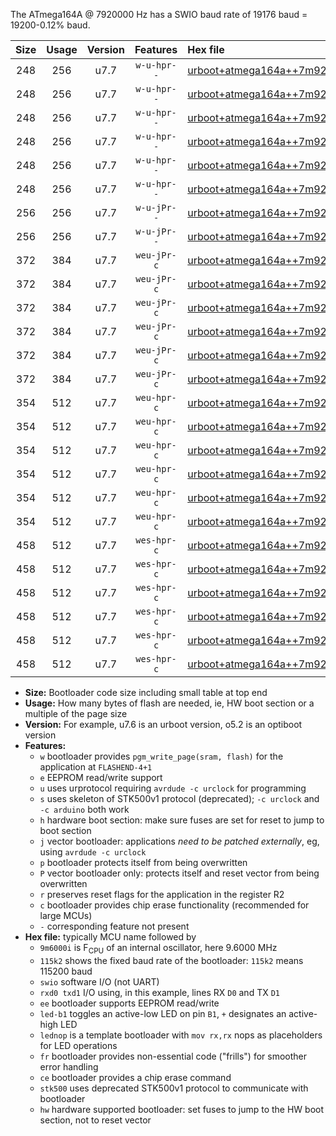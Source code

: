 The ATmega164A @ 7920000 Hz has a SWIO baud rate of 19176 baud = 19200-0.12% baud.

|Size|Usage|Version|Features|Hex file|
|:-:|:-:|:-:|:-:|:--|
|248|256|u7.7|`w-u-hpr--`|[urboot+atmega164a++7m9200i+++19k2_swio_rxd0_txd1_led+b0_hw.hex](https://raw.githubusercontent.com/stefanrueger/urboot.hex/main/mcus/atmega164a/internal_oscillator/fint++7m9200_Hz/br+++19k2_bps/urboot+atmega164a++7m9200i+++19k2_swio_rxd0_txd1_led+b0_hw.hex)|
|248|256|u7.7|`w-u-hpr--`|[urboot+atmega164a++7m9200i+++19k2_swio_rxd0_txd1_led+b7_hw.hex](https://raw.githubusercontent.com/stefanrueger/urboot.hex/main/mcus/atmega164a/internal_oscillator/fint++7m9200_Hz/br+++19k2_bps/urboot+atmega164a++7m9200i+++19k2_swio_rxd0_txd1_led+b7_hw.hex)|
|248|256|u7.7|`w-u-hpr--`|[urboot+atmega164a++7m9200i+++19k2_swio_rxd0_txd1_lednop_hw.hex](https://raw.githubusercontent.com/stefanrueger/urboot.hex/main/mcus/atmega164a/internal_oscillator/fint++7m9200_Hz/br+++19k2_bps/urboot+atmega164a++7m9200i+++19k2_swio_rxd0_txd1_lednop_hw.hex)|
|248|256|u7.7|`w-u-hpr--`|[urboot+atmega164a++7m9200i+++19k2_swio_rxd2_txd3_led+b0_hw.hex](https://raw.githubusercontent.com/stefanrueger/urboot.hex/main/mcus/atmega164a/internal_oscillator/fint++7m9200_Hz/br+++19k2_bps/urboot+atmega164a++7m9200i+++19k2_swio_rxd2_txd3_led+b0_hw.hex)|
|248|256|u7.7|`w-u-hpr--`|[urboot+atmega164a++7m9200i+++19k2_swio_rxd2_txd3_led+b7_hw.hex](https://raw.githubusercontent.com/stefanrueger/urboot.hex/main/mcus/atmega164a/internal_oscillator/fint++7m9200_Hz/br+++19k2_bps/urboot+atmega164a++7m9200i+++19k2_swio_rxd2_txd3_led+b7_hw.hex)|
|248|256|u7.7|`w-u-hpr--`|[urboot+atmega164a++7m9200i+++19k2_swio_rxd2_txd3_lednop_hw.hex](https://raw.githubusercontent.com/stefanrueger/urboot.hex/main/mcus/atmega164a/internal_oscillator/fint++7m9200_Hz/br+++19k2_bps/urboot+atmega164a++7m9200i+++19k2_swio_rxd2_txd3_lednop_hw.hex)|
|256|256|u7.7|`w-u-jPr--`|[urboot+atmega164a++7m9200i+++19k2_swio_rxd0_txd1.hex](https://raw.githubusercontent.com/stefanrueger/urboot.hex/main/mcus/atmega164a/internal_oscillator/fint++7m9200_Hz/br+++19k2_bps/urboot+atmega164a++7m9200i+++19k2_swio_rxd0_txd1.hex)|
|256|256|u7.7|`w-u-jPr--`|[urboot+atmega164a++7m9200i+++19k2_swio_rxd2_txd3.hex](https://raw.githubusercontent.com/stefanrueger/urboot.hex/main/mcus/atmega164a/internal_oscillator/fint++7m9200_Hz/br+++19k2_bps/urboot+atmega164a++7m9200i+++19k2_swio_rxd2_txd3.hex)|
|372|384|u7.7|`weu-jPr-c`|[urboot+atmega164a++7m9200i+++19k2_swio_rxd0_txd1_ee_led+b0_fr_ce.hex](https://raw.githubusercontent.com/stefanrueger/urboot.hex/main/mcus/atmega164a/internal_oscillator/fint++7m9200_Hz/br+++19k2_bps/urboot+atmega164a++7m9200i+++19k2_swio_rxd0_txd1_ee_led+b0_fr_ce.hex)|
|372|384|u7.7|`weu-jPr-c`|[urboot+atmega164a++7m9200i+++19k2_swio_rxd0_txd1_ee_led+b7_fr_ce.hex](https://raw.githubusercontent.com/stefanrueger/urboot.hex/main/mcus/atmega164a/internal_oscillator/fint++7m9200_Hz/br+++19k2_bps/urboot+atmega164a++7m9200i+++19k2_swio_rxd0_txd1_ee_led+b7_fr_ce.hex)|
|372|384|u7.7|`weu-jPr-c`|[urboot+atmega164a++7m9200i+++19k2_swio_rxd0_txd1_ee_lednop_fr_ce.hex](https://raw.githubusercontent.com/stefanrueger/urboot.hex/main/mcus/atmega164a/internal_oscillator/fint++7m9200_Hz/br+++19k2_bps/urboot+atmega164a++7m9200i+++19k2_swio_rxd0_txd1_ee_lednop_fr_ce.hex)|
|372|384|u7.7|`weu-jPr-c`|[urboot+atmega164a++7m9200i+++19k2_swio_rxd2_txd3_ee_led+b0_fr_ce.hex](https://raw.githubusercontent.com/stefanrueger/urboot.hex/main/mcus/atmega164a/internal_oscillator/fint++7m9200_Hz/br+++19k2_bps/urboot+atmega164a++7m9200i+++19k2_swio_rxd2_txd3_ee_led+b0_fr_ce.hex)|
|372|384|u7.7|`weu-jPr-c`|[urboot+atmega164a++7m9200i+++19k2_swio_rxd2_txd3_ee_led+b7_fr_ce.hex](https://raw.githubusercontent.com/stefanrueger/urboot.hex/main/mcus/atmega164a/internal_oscillator/fint++7m9200_Hz/br+++19k2_bps/urboot+atmega164a++7m9200i+++19k2_swio_rxd2_txd3_ee_led+b7_fr_ce.hex)|
|372|384|u7.7|`weu-jPr-c`|[urboot+atmega164a++7m9200i+++19k2_swio_rxd2_txd3_ee_lednop_fr_ce.hex](https://raw.githubusercontent.com/stefanrueger/urboot.hex/main/mcus/atmega164a/internal_oscillator/fint++7m9200_Hz/br+++19k2_bps/urboot+atmega164a++7m9200i+++19k2_swio_rxd2_txd3_ee_lednop_fr_ce.hex)|
|354|512|u7.7|`weu-hpr-c`|[urboot+atmega164a++7m9200i+++19k2_swio_rxd0_txd1_ee_led+b0_fr_ce_hw.hex](https://raw.githubusercontent.com/stefanrueger/urboot.hex/main/mcus/atmega164a/internal_oscillator/fint++7m9200_Hz/br+++19k2_bps/urboot+atmega164a++7m9200i+++19k2_swio_rxd0_txd1_ee_led+b0_fr_ce_hw.hex)|
|354|512|u7.7|`weu-hpr-c`|[urboot+atmega164a++7m9200i+++19k2_swio_rxd0_txd1_ee_led+b7_fr_ce_hw.hex](https://raw.githubusercontent.com/stefanrueger/urboot.hex/main/mcus/atmega164a/internal_oscillator/fint++7m9200_Hz/br+++19k2_bps/urboot+atmega164a++7m9200i+++19k2_swio_rxd0_txd1_ee_led+b7_fr_ce_hw.hex)|
|354|512|u7.7|`weu-hpr-c`|[urboot+atmega164a++7m9200i+++19k2_swio_rxd0_txd1_ee_lednop_fr_ce_hw.hex](https://raw.githubusercontent.com/stefanrueger/urboot.hex/main/mcus/atmega164a/internal_oscillator/fint++7m9200_Hz/br+++19k2_bps/urboot+atmega164a++7m9200i+++19k2_swio_rxd0_txd1_ee_lednop_fr_ce_hw.hex)|
|354|512|u7.7|`weu-hpr-c`|[urboot+atmega164a++7m9200i+++19k2_swio_rxd2_txd3_ee_led+b0_fr_ce_hw.hex](https://raw.githubusercontent.com/stefanrueger/urboot.hex/main/mcus/atmega164a/internal_oscillator/fint++7m9200_Hz/br+++19k2_bps/urboot+atmega164a++7m9200i+++19k2_swio_rxd2_txd3_ee_led+b0_fr_ce_hw.hex)|
|354|512|u7.7|`weu-hpr-c`|[urboot+atmega164a++7m9200i+++19k2_swio_rxd2_txd3_ee_led+b7_fr_ce_hw.hex](https://raw.githubusercontent.com/stefanrueger/urboot.hex/main/mcus/atmega164a/internal_oscillator/fint++7m9200_Hz/br+++19k2_bps/urboot+atmega164a++7m9200i+++19k2_swio_rxd2_txd3_ee_led+b7_fr_ce_hw.hex)|
|354|512|u7.7|`weu-hpr-c`|[urboot+atmega164a++7m9200i+++19k2_swio_rxd2_txd3_ee_lednop_fr_ce_hw.hex](https://raw.githubusercontent.com/stefanrueger/urboot.hex/main/mcus/atmega164a/internal_oscillator/fint++7m9200_Hz/br+++19k2_bps/urboot+atmega164a++7m9200i+++19k2_swio_rxd2_txd3_ee_lednop_fr_ce_hw.hex)|
|458|512|u7.7|`wes-hpr-c`|[urboot+atmega164a++7m9200i+++19k2_swio_rxd0_txd1_ee_led+b0_fr_ce_stk500_hw.hex](https://raw.githubusercontent.com/stefanrueger/urboot.hex/main/mcus/atmega164a/internal_oscillator/fint++7m9200_Hz/br+++19k2_bps/urboot+atmega164a++7m9200i+++19k2_swio_rxd0_txd1_ee_led+b0_fr_ce_stk500_hw.hex)|
|458|512|u7.7|`wes-hpr-c`|[urboot+atmega164a++7m9200i+++19k2_swio_rxd0_txd1_ee_led+b7_fr_ce_stk500_hw.hex](https://raw.githubusercontent.com/stefanrueger/urboot.hex/main/mcus/atmega164a/internal_oscillator/fint++7m9200_Hz/br+++19k2_bps/urboot+atmega164a++7m9200i+++19k2_swio_rxd0_txd1_ee_led+b7_fr_ce_stk500_hw.hex)|
|458|512|u7.7|`wes-hpr-c`|[urboot+atmega164a++7m9200i+++19k2_swio_rxd0_txd1_ee_lednop_fr_ce_stk500_hw.hex](https://raw.githubusercontent.com/stefanrueger/urboot.hex/main/mcus/atmega164a/internal_oscillator/fint++7m9200_Hz/br+++19k2_bps/urboot+atmega164a++7m9200i+++19k2_swio_rxd0_txd1_ee_lednop_fr_ce_stk500_hw.hex)|
|458|512|u7.7|`wes-hpr-c`|[urboot+atmega164a++7m9200i+++19k2_swio_rxd2_txd3_ee_led+b0_fr_ce_stk500_hw.hex](https://raw.githubusercontent.com/stefanrueger/urboot.hex/main/mcus/atmega164a/internal_oscillator/fint++7m9200_Hz/br+++19k2_bps/urboot+atmega164a++7m9200i+++19k2_swio_rxd2_txd3_ee_led+b0_fr_ce_stk500_hw.hex)|
|458|512|u7.7|`wes-hpr-c`|[urboot+atmega164a++7m9200i+++19k2_swio_rxd2_txd3_ee_led+b7_fr_ce_stk500_hw.hex](https://raw.githubusercontent.com/stefanrueger/urboot.hex/main/mcus/atmega164a/internal_oscillator/fint++7m9200_Hz/br+++19k2_bps/urboot+atmega164a++7m9200i+++19k2_swio_rxd2_txd3_ee_led+b7_fr_ce_stk500_hw.hex)|
|458|512|u7.7|`wes-hpr-c`|[urboot+atmega164a++7m9200i+++19k2_swio_rxd2_txd3_ee_lednop_fr_ce_stk500_hw.hex](https://raw.githubusercontent.com/stefanrueger/urboot.hex/main/mcus/atmega164a/internal_oscillator/fint++7m9200_Hz/br+++19k2_bps/urboot+atmega164a++7m9200i+++19k2_swio_rxd2_txd3_ee_lednop_fr_ce_stk500_hw.hex)|

- **Size:** Bootloader code size including small table at top end
- **Usage:** How many bytes of flash are needed, ie, HW boot section or a multiple of the page size
- **Version:** For example, u7.6 is an urboot version, o5.2 is an optiboot version
- **Features:**
  + `w` bootloader provides `pgm_write_page(sram, flash)` for the application at `FLASHEND-4+1`
  + `e` EEPROM read/write support
  + `u` uses urprotocol requiring `avrdude -c urclock` for programming
  + `s` uses skeleton of STK500v1 protocol (deprecated); `-c urclock` and `-c arduino` both work
  + `h` hardware boot section: make sure fuses are set for reset to jump to boot section
  + `j` vector bootloader: applications *need to be patched externally*, eg, using `avrdude -c urclock`
  + `p` bootloader protects itself from being overwritten
  + `P` vector bootloader only: protects itself and reset vector from being overwritten
  + `r` preserves reset flags for the application in the register R2
  + `c` bootloader provides chip erase functionality (recommended for large MCUs)
  + `-` corresponding feature not present
- **Hex file:** typically MCU name followed by
  + `9m6000i` is F<sub>CPU</sub> of an internal oscillator, here 9.6000 MHz
  + `115k2` shows the fixed baud rate of the bootloader: `115k2` means 115200 baud
  + `swio` software I/O (not UART)
  + `rxd0 txd1` I/O using, in this example, lines RX `D0` and TX `D1`
  + `ee` bootloader supports EEPROM read/write
  + `led-b1` toggles an active-low LED on pin `B1`, `+` designates an active-high LED
  + `lednop` is a template bootloader with `mov rx,rx` nops as placeholders for LED operations
  + `fr` bootloader provides non-essential code ("frills") for smoother error handling
  + `ce` bootloader provides a chip erase command
  + `stk500` uses deprecated STK500v1 protocol to communicate with bootloader
  + `hw` hardware supported bootloader: set fuses to jump to the HW boot section, not to reset vector
